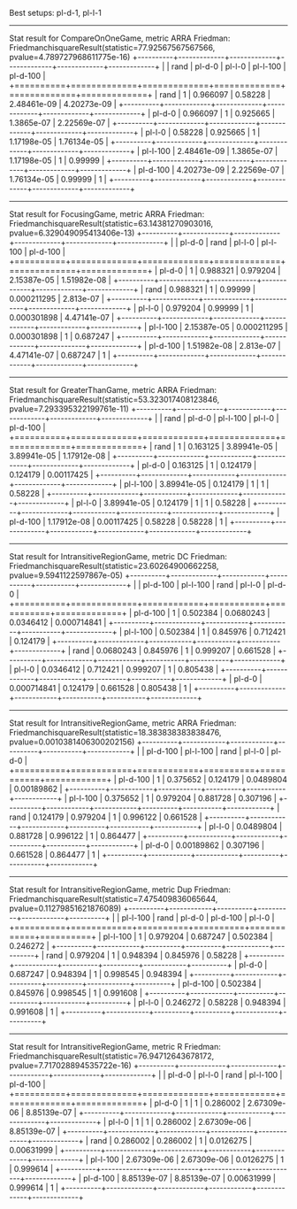 Best setups: pl-d-1, pl-l-1

----------------------------------
Stat result for CompareOnOneGame, metric ARRA
Friedman: FriedmanchisquareResult(statistic=77.92567567567566, pvalue=4.789727968611775e-16)
+----------+-------------+-------------+-------------+-------------+-------------+
|          |    rand     |   pl-d-0    |   pl-l-0    |  pl-l-100   |  pl-d-100   |
+==========+=============+=============+=============+=============+=============+
|   rand   |      1      |  0.966097   |   0.58228   | 2.48461e-09 | 4.20273e-09 |
+----------+-------------+-------------+-------------+-------------+-------------+
|  pl-d-0  |  0.966097   |      1      |  0.925665   | 1.3865e-07  | 2.22569e-07 |
+----------+-------------+-------------+-------------+-------------+-------------+
|  pl-l-0  |   0.58228   |  0.925665   |      1      | 1.17198e-05 | 1.76134e-05 |
+----------+-------------+-------------+-------------+-------------+-------------+
| pl-l-100 | 2.48461e-09 | 1.3865e-07  | 1.17198e-05 |      1      |   0.99999   |
+----------+-------------+-------------+-------------+-------------+-------------+
| pl-d-100 | 4.20273e-09 | 2.22569e-07 | 1.76134e-05 |   0.99999   |      1      |
+----------+-------------+-------------+-------------+-------------+-------------+



----------------------------------
Stat result for FocusingGame, metric ARRA
Friedman: FriedmanchisquareResult(statistic=63.14381270903016, pvalue=6.329049095413406e-13)
+----------+-------------+-------------+-------------+-------------+-------------+
|          |   pl-d-0    |    rand     |   pl-l-0    |  pl-l-100   |  pl-d-100   |
+==========+=============+=============+=============+=============+=============+
|  pl-d-0  |      1      |  0.988321   |  0.979204   | 2.15387e-05 | 1.51982e-08 |
+----------+-------------+-------------+-------------+-------------+-------------+
|   rand   |  0.988321   |      1      |   0.99999   | 0.000211295 |  2.813e-07  |
+----------+-------------+-------------+-------------+-------------+-------------+
|  pl-l-0  |  0.979204   |   0.99999   |      1      | 0.000301898 | 4.47141e-07 |
+----------+-------------+-------------+-------------+-------------+-------------+
| pl-l-100 | 2.15387e-05 | 0.000211295 | 0.000301898 |      1      |  0.687247   |
+----------+-------------+-------------+-------------+-------------+-------------+
| pl-d-100 | 1.51982e-08 |  2.813e-07  | 4.47141e-07 |  0.687247   |      1      |
+----------+-------------+-------------+-------------+-------------+-------------+

----------------------------------
Stat result for GreaterThanGame, metric ARRA
Friedman: FriedmanchisquareResult(statistic=53.323017408123846, pvalue=7.293395322199761e-11)
+----------+-------------+------------+-------------+-------------+-------------+
|          |    rand     |   pl-d-0   |  pl-l-100   |   pl-l-0    |  pl-d-100   |
+==========+=============+============+=============+=============+=============+
|   rand   |      1      |  0.163125  | 3.89941e-05 | 3.89941e-05 | 1.17912e-08 |
+----------+-------------+------------+-------------+-------------+-------------+
|  pl-d-0  |  0.163125   |     1      |  0.124179   |  0.124179   | 0.00117425  |
+----------+-------------+------------+-------------+-------------+-------------+
| pl-l-100 | 3.89941e-05 |  0.124179  |      1      |      1      |   0.58228   |
+----------+-------------+------------+-------------+-------------+-------------+
|  pl-l-0  | 3.89941e-05 |  0.124179  |      1      |      1      |   0.58228   |
+----------+-------------+------------+-------------+-------------+-------------+
| pl-d-100 | 1.17912e-08 | 0.00117425 |   0.58228   |   0.58228   |      1      |
+----------+-------------+------------+-------------+-------------+-------------+


----------------------------------
Stat result for IntransitiveRegionGame, metric DC
Friedman: FriedmanchisquareResult(statistic=23.60264900662258, pvalue=9.5941122597867e-05)
+----------+-------------+------------+-----------+-----------+-------------+
|          |  pl-d-100   |  pl-l-100  |   rand    |  pl-l-0   |   pl-d-0    |
+==========+=============+============+===========+===========+=============+
| pl-d-100 |      1      |  0.502384  | 0.0680243 | 0.0346412 | 0.000714841 |
+----------+-------------+------------+-----------+-----------+-------------+
| pl-l-100 |  0.502384   |     1      | 0.845976  | 0.712421  |  0.124179   |
+----------+-------------+------------+-----------+-----------+-------------+
|   rand   |  0.0680243  |  0.845976  |     1     | 0.999207  |  0.661528   |
+----------+-------------+------------+-----------+-----------+-------------+
|  pl-l-0  |  0.0346412  |  0.712421  | 0.999207  |     1     |  0.805438   |
+----------+-------------+------------+-----------+-----------+-------------+
|  pl-d-0  | 0.000714841 |  0.124179  | 0.661528  | 0.805438  |      1      |
+----------+-------------+------------+-----------+-----------+-------------+


----------------------------------
Stat result for IntransitiveRegionGame, metric ARRA
Friedman: FriedmanchisquareResult(statistic=18.383838383838476, pvalue=0.0010381406300202156)
+----------+------------+------------+----------+-----------+------------+
|          |  pl-d-100  |  pl-l-100  |   rand   |  pl-l-0   |   pl-d-0   |
+==========+============+============+==========+===========+============+
| pl-d-100 |     1      |  0.375652  | 0.124179 | 0.0489804 | 0.00189862 |
+----------+------------+------------+----------+-----------+------------+
| pl-l-100 |  0.375652  |     1      | 0.979204 | 0.881728  |  0.307196  |
+----------+------------+------------+----------+-----------+------------+
|   rand   |  0.124179  |  0.979204  |    1     | 0.996122  |  0.661528  |
+----------+------------+------------+----------+-----------+------------+
|  pl-l-0  | 0.0489804  |  0.881728  | 0.996122 |     1     |  0.864477  |
+----------+------------+------------+----------+-----------+------------+
|  pl-d-0  | 0.00189862 |  0.307196  | 0.661528 | 0.864477  |     1      |
+----------+------------+------------+----------+-----------+------------+

----------------------------------
Stat result for IntransitiveRegionGame, metric Dup
Friedman: FriedmanchisquareResult(statistic=7.475409836065644, pvalue=0.11279851621876089)
+----------+------------+----------+----------+------------+----------+
|          |  pl-l-100  |   rand   |  pl-d-0  |  pl-d-100  |  pl-l-0  |
+==========+============+==========+==========+============+==========+
| pl-l-100 |     1      | 0.979204 | 0.687247 |  0.502384  | 0.246272 |
+----------+------------+----------+----------+------------+----------+
|   rand   |  0.979204  |    1     | 0.948394 |  0.845976  | 0.58228  |
+----------+------------+----------+----------+------------+----------+
|  pl-d-0  |  0.687247  | 0.948394 |    1     |  0.998545  | 0.948394 |
+----------+------------+----------+----------+------------+----------+
| pl-d-100 |  0.502384  | 0.845976 | 0.998545 |     1      | 0.991608 |
+----------+------------+----------+----------+------------+----------+
|  pl-l-0  |  0.246272  | 0.58228  | 0.948394 |  0.991608  |    1     |
+----------+------------+----------+----------+------------+----------+

----------------------------------
Stat result for IntransitiveRegionGame, metric R
Friedman: FriedmanchisquareResult(statistic=76.94712643678172, pvalue=7.717028894535722e-16)
+----------+-------------+-------------+------------+-------------+-------------+
|          |   pl-d-0    |   pl-l-0    |    rand    |  pl-l-100   |  pl-d-100   |
+==========+=============+=============+============+=============+=============+
|  pl-d-0  |      1      |      1      |  0.286002  | 2.67309e-06 | 8.85139e-07 |
+----------+-------------+-------------+------------+-------------+-------------+
|  pl-l-0  |      1      |      1      |  0.286002  | 2.67309e-06 | 8.85139e-07 |
+----------+-------------+-------------+------------+-------------+-------------+
|   rand   |  0.286002   |  0.286002   |     1      |  0.0126275  | 0.00631999  |
+----------+-------------+-------------+------------+-------------+-------------+
| pl-l-100 | 2.67309e-06 | 2.67309e-06 | 0.0126275  |      1      |  0.999614   |
+----------+-------------+-------------+------------+-------------+-------------+
| pl-d-100 | 8.85139e-07 | 8.85139e-07 | 0.00631999 |  0.999614   |      1      |
+----------+-------------+-------------+------------+-------------+-------------+